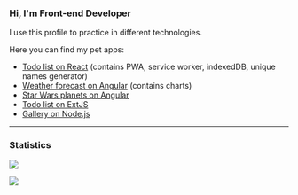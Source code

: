### Hi, I'm Front-end Developer
I use this profile to practice in different technologies.

Here you can find my pet apps:
- [Todo list on React] (contains PWA, service worker, indexedDB, unique names generator)
- [Weather forecast on Angular] (contains charts)
- [Star Wars planets on Angular]
- [Todo list on ExtJS]
- [Gallery on Node.js]

<hr>

### Statistics

<p><a href="https://github.com/silentsoft/hits">
  <img src="https://hits.sh/github.com/bzaitsev/hits.svg?view=today-total&label=Profile%20views&logo=github">
</a></p>
<p><a href="https://github.com/anuraghazra/github-readme-stats">
  <img src="https://github-readme-stats-chi-ashen-29.vercel.app/api/top-langs?username=bzaitsev&langs_count=6&layout=compact&theme=react">
</a></p>

[Todo list on React]: <https://github.com/bzaitsev/reactjs-todo-list>
[Weather forecast on Angular]: <https://github.com/bzaitsev/angular-weather-app>
[Star Wars planets on Angular]: <https://github.com/bzaitsev/angular-swapi-table>
[Todo list on ExtJS]: <https://github.com/bzaitsev/extjs-todo-list>
[Gallery on Node.js]: <https://github.com/bzaitsev/nodejs-gallery-app>
